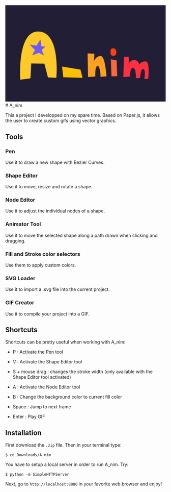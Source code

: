 <img src="A_nim.gif">
# A_nim

This a project I developped on my spare time. Based on Paper.js, it allows the user to create custom gifs using vector graphics.

## Tools

### Pen  

Use it to draw a new shape with Bezier Curves.

### Shape Editor 

Use it to move, resize and rotate a shape.

### Node Editor

Use it to adjust the individual nodes of a shape. 

### Animator Tool

Use it to move the selected shape along a path drawn when clicking and dragging.

### Fill and Stroke color selectors 

Use them to apply custom colors.

### SVG Loader

Use it to import a .svg file into the current project.

### GIF Creator

Use it to compile your project into a GIF.


## Shortcuts

Shortcuts can be pretty useful when working with A_nim:

- P : Activate the Pen tool
- V : Activate the Shape Editor tool
- S + mouse drag : changes the stroke width (only available with the Shape Editor tool activated)
- A : Activate the Node Editor tool
- B : Change the background color to current fill color

- Space : Jump to next frame
- Enter : Play GIF



## Installation

First download the `.zip` file. Then in your terminal type:

```shell
$ cd Downloads/A_nim
```

You have to setup a local server in order to run A_nim. Try:
```shell
$ python -m SimpleHTTPServer
```


Next, go to `http://localhost:8080` in your favorite web browser and enjoy!
